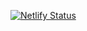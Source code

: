 [![Netlify Status](https://api.netlify.com/api/v1/badges/2685d1c0-1e68-45f1-991e-f463b45e228c/deploy-status)](https://app.netlify.com/sites/tandoor/deploys)